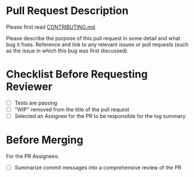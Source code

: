 # Pull Request Description

Please first read [CONTRIBUTING.md](https://github.com/scikit-hep/pyhf/tree/master/CONTRIBUTING.md).

Please describe the purpose of this pull request in some detail and what bug it fixes. Reference and link to any relevant issues or pull requests (such as the issue in which this bug was first discussed).

# Checklist Before Requesting Reviewer

- [ ] Tests are passing
- [ ] "WIP" removed from the title of the pull request
- [ ] Selected an Assignee for the PR to be responsible for the log summary

# Before Merging

For the PR Assignees:

- [ ] Summarize commit messages into a comprehensive review of the PR
